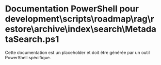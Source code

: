 # Documentation PowerShell pour development\scripts\roadmap\rag\restore\archive\index\search\MetadataSearch.ps1

Cette documentation est un placeholder et doit être générée par un outil PowerShell spécifique.
